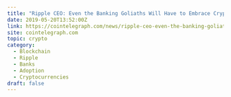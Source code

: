 ```yaml
---
title: "Ripple CEO: Even the Banking Goliaths Will Have to Embrace Crypto, Blockchain Innovation"
date: 2019-05-20T13:52:00Z
link: https://cointelegraph.com/news/ripple-ceo-even-the-banking-goliaths-will-have-to-embrace-crypto-blockchain-innovation?utm_medium=RSS&utm_source=hune
site: cointelegraph.com
topic: crypto
category:
  - Blockchain
  - Ripple
  - Banks
  - Adoption
  - Cryptocurrencies
draft: false
---
```

